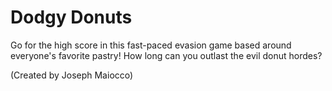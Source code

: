 # Dodgy Donuts
Go for the high score in this fast-paced evasion game based around everyone's favorite pastry! How long can you outlast the evil donut hordes? 

(Created by Joseph Maiocco)
